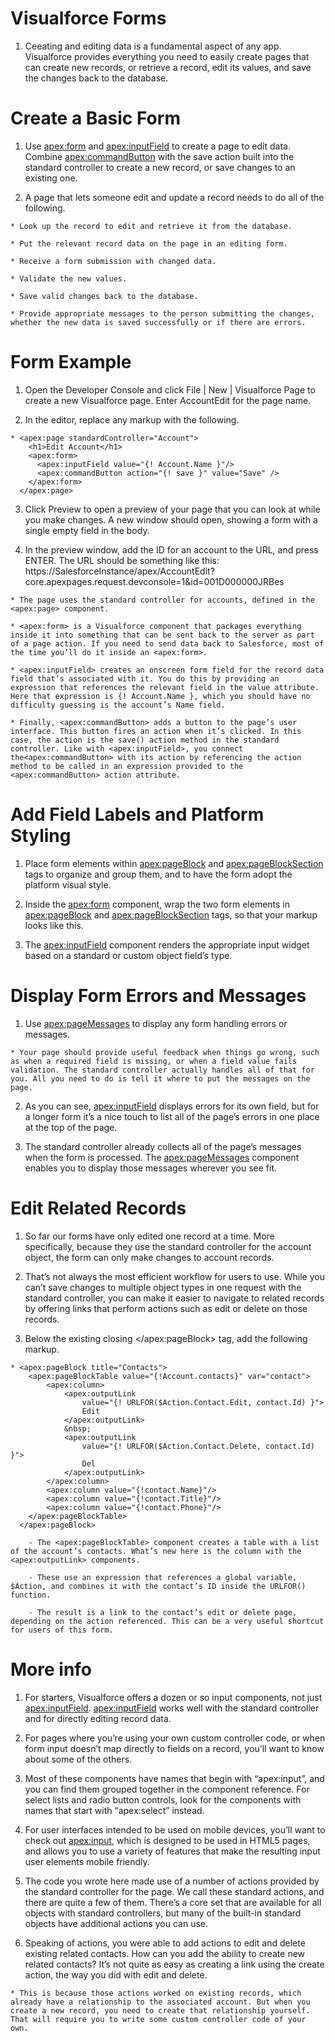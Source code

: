 # Visualforce Forms

  1. Ceeating and editing data is a fundamental aspect of any app. Visualforce provides everything you need to easily create pages that can create new records, or retrieve a record, edit its values, and save the changes back to the database. 

# Create a Basic Form

  1. Use <apex:form> and <apex:inputField> to create a page to edit data. Combine <apex:commandButton> with the save action built into the standard controller to create a new record, or save changes to an existing one.

  2. A page that lets someone edit and update a record needs to do all of the following.

    * Look up the record to edit and retrieve it from the database.

    * Put the relevant record data on the page in an editing form.

    * Receive a form submission with changed data.

    * Validate the new values.

    * Save valid changes back to the database.

    * Provide appropriate messages to the person submitting the changes, whether the new data is saved successfully or if there are errors.

# Form Example 

  1. Open the Developer Console and click File | New | Visualforce Page to create a new Visualforce page. Enter AccountEdit for the page name.

  2. In the editor, replace any markup with the following.

    * <apex:page standardController="Account">
        <h1>Edit Account</h1>
        <apex:form>
          <apex:inputField value="{! Account.Name }"/>
          <apex:commandButton action="{! save }" value="Save" />
        </apex:form>
      </apex:page>

  3. Click Preview to open a preview of your page that you can look at while you make changes. A new window should open, showing a form with a single empty field in the body.

  4. In the preview window, add the ID for an account to the URL, and press ENTER. The URL should be something like this: https://SalesforceInstance/apex/AccountEdit?core.apexpages.request.devconsole=1&id=001D000000JRBes 

    * The page uses the standard controller for accounts, defined in the <apex:page> component.

    * <apex:form> is a Visualforce component that packages everything inside it into something that can be sent back to the server as part of a page action. If you need to send data back to Salesforce, most of the time you’ll do it inside an <apex:form>.

    * <apex:inputField> creates an onscreen form field for the record data field that’s associated with it. You do this by providing an expression that references the relevant field in the value attribute. Here that expression is {! Account.Name }, which you should have no difficulty guessing is the account’s Name field.

    * Finally, <apex:commandButton> adds a button to the page’s user interface. This button fires an action when it’s clicked. In this case, the action is the save() action method in the standard controller. Like with <apex:inputField>, you connect the<apex:commandButton> with its action by referencing the action method to be called in an expression provided to the <apex:commandButton> action attribute.

# Add Field Labels and Platform Styling

  1. Place form elements within <apex:pageBlock> and <apex:pageBlockSection> tags to organize and group them, and to have the form adopt the platform visual style.

  2. Inside the <apex:form> component, wrap the two form elements in <apex:pageBlock> and <apex:pageBlockSection> tags, so that your markup looks like this.

  3. The <apex:inputField> component renders the appropriate input widget based on a standard or custom object field’s type. 

 
# Display Form Errors and Messages

  1. Use <apex:pageMessages> to display any form handling errors or messages.

    * Your page should provide useful feedback when things go wrong, such as when a required field is missing, or when a field value fails validation. The standard controller actually handles all of that for you. All you need to do is tell it where to put the messages on the page.

  2. As you can see, <apex:inputField> displays errors for its own field, but for a longer form it’s a nice touch to list all of the page’s errors in one place at the top of the page.

  3. The standard controller already collects all of the page’s messages when the form is processed. The <apex:pageMessages> component enables you to display those messages wherever you see fit.

# Edit Related Records

  1. So far our forms have only edited one record at a time. More specifically, because they use the standard controller for the account object, the form can only make changes to account records.

  2. That’s not always the most efficient workflow for users to use. While you can’t save changes to multiple object types in one request with the standard controller, you can make it easier to navigate to related records by offering links that perform actions such as edit or delete on those records.

  3. Below the existing closing </apex:pageBlock> tag, add the following markup.

    * <apex:pageBlock title="Contacts">
        <apex:pageBlockTable value="{!Account.contacts}" var="contact">
            <apex:column>
                <apex:outputLink
                    value="{! URLFOR($Action.Contact.Edit, contact.Id) }">
                    Edit
                </apex:outputLink>
                &nbsp;
                <apex:outputLink
                    value="{! URLFOR($Action.Contact.Delete, contact.Id) }">
                    Del
                </apex:outputLink>
            </apex:column>
            <apex:column value="{!contact.Name}"/>
            <apex:column value="{!contact.Title}"/>
            <apex:column value="{!contact.Phone}"/>
        </apex:pageBlockTable>
      </apex:pageBlock>

        - The <apex:pageBlockTable> component creates a table with a list of the account’s contacts. What’s new here is the column with the <apex:outputLink> components. 

        - These use an expression that references a global variable, $Action, and combines it with the contact’s ID inside the URLFOR() function.

        - The result is a link to the contact’s edit or delete page, depending on the action referenced. This can be a very useful shortcut for users of this form.

# More info 

  1. For starters, Visualforce offers a dozen or so input components, not just <apex:inputField>. <apex:inputField> works well with the standard controller and for directly editing record data. 
  
  2. For pages where you’re using your own custom controller code, or when form input doesn’t map directly to fields on a record, you’ll want to know about some of the others. 

  3.  Most of these components have names that begin with “apex:input”, and you can find them grouped together in the component reference. For select lists and radio button controls, look for the components with names that start with “apex:select” instead.

  4. For user interfaces intended to be used on mobile devices, you’ll want to check out <apex:input>, which is designed to be used in HTML5 pages, and allows you to use a variety of features that make the resulting input user elements mobile friendly.

  5. The code you wrote here made use of a number of actions provided by the standard controller for the page. We call these standard actions, and there are quite a few of them. There’s a core set that are available for all objects with standard controllers, but many of the built-in standard objects have additional actions you can use.

  6. Speaking of actions, you were able to add actions to edit and delete existing related contacts. How can you add the ability to create new related contacts? It’s not quite as easy as creating a link using the create action, the way you did with edit and delete.

    * This is because those actions worked on existing records, which already have a relationship to the associated account. But when you create a new record, you need to create that relationship yourself. That will require you to write some custom controller code of your own.